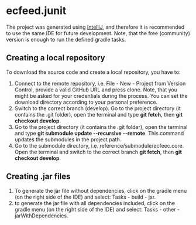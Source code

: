 # ecfeed.junit

The project was generated using [IntelliJ](https://www.jetbrains.com/idea/download/#section=linux), and therefore it is recommended to use the same IDE for future development. Note, that the free (community) version is enough to run the defined gradle tasks.

## Creating a local repository

To download the source code and create a local repository, you have to:
1) Connect to the remote repository, i.e. File - New - Project from Version Control, provide a valid GitHub URL and press clone. Note, that you might be asked for your credentials during the process. You can set the download directory according to your personal preference.
2) Switch to the correct branch (develop). Go to the project directory (it contains the .git folder), open the terminal and type <b>git fetch</b>, then <b>git checkout develop</b>.
3) Go to the project directory (it contains the .git folder), open the terminal and type <b>git submodule update --recursive --remote</b>. This command updates the submodules in the project path.
4) Go to the submodule directory, i.e. reference/submodule/ecfeec.core. Open the terminal and switch to the correct branch <b>git fetch</b>, then <b>git checkout develop</b>.
  
 ## Creating .jar files
 
 1) To generate the jar file without dependencies, click on the gradle menu (on the right side of the IDE) and select: Tasks - build - jar.
 2) to generate the jar file with all dependencies included, click on the gradle menu (on the right side of the IDE) and select: Tasks - other - jarWithDependencies.
